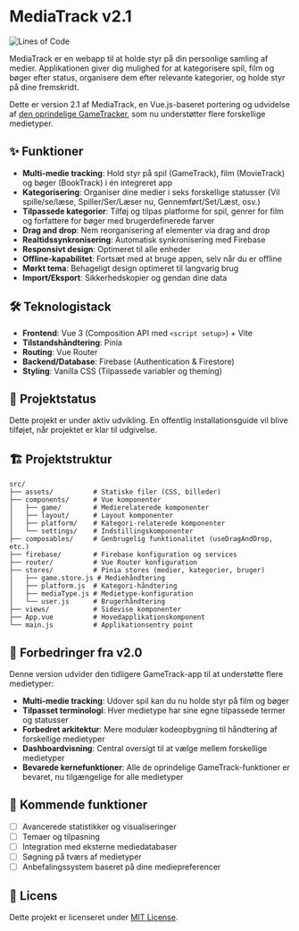 # MediaTrack v2.1

![Lines of Code](https://img.shields.io/badge/lines%20of%20code-3088%20lines-blue)

MediaTrack er en webapp til at holde styr på din personlige samling af medier. Applikationen giver dig mulighed for at kategorisere spil, film og bøger efter status, organisere dem efter relevante kategorier, og holde styr på dine fremskridt.

Dette er version 2.1 af MediaTrack, en Vue.js-baseret portering og udvidelse af [den oprindelige GameTracker](https://github.com/Mikkelka/gametracker-v2), som nu understøtter flere forskellige medietyper.

## ✨ Funktioner

- **Multi-medie tracking**: Hold styr på spil (GameTrack), film (MovieTrack) og bøger (BookTrack) i én integreret app
- **Kategorisering**: Organiser dine medier i seks forskellige statusser (Vil spille/se/læse, Spiller/Ser/Læser nu, Gennemført/Set/Læst, osv.)
- **Tilpassede kategorier**: Tilføj og tilpas platforme for spil, genrer for film og forfattere for bøger med brugerdefinerede farver
- **Drag and drop**: Nem reorganisering af elementer via drag and drop
- **Realtidssynkronisering**: Automatisk synkronisering med Firebase
- **Responsivt design**: Optimeret til alle enheder
- **Offline-kapabilitet**: Fortsæt med at bruge appen, selv når du er offline
- **Mørkt tema**: Behageligt design optimeret til langvarig brug
- **Import/Eksport**: Sikkerhedskopier og gendan dine data

## 🛠️ Teknologistack

- **Frontend**: Vue 3 (Composition API med `<script setup>`) + Vite
- **Tilstandshåndtering**: Pinia
- **Routing**: Vue Router
- **Backend/Database**: Firebase (Authentication & Firestore)
- **Styling**: Vanilla CSS (Tilpassede variabler og theming)

## 🚀 Projektstatus

Dette projekt er under aktiv udvikling. En offentlig installationsguide vil blive tilføjet, når projektet er klar til udgivelse.

## 🏗️ Projektstruktur

```
src/
├── assets/          # Statiske filer (CSS, billeder)
├── components/      # Vue komponenter
│   ├── game/        # Medierelaterede komponenter
│   ├── layout/      # Layout komponenter
│   ├── platform/    # Kategori-relaterede komponenter
│   └── settings/    # Indstillingskomponenter
├── composables/     # Genbrugelig funktionalitet (useDragAndDrop, etc.)
├── firebase/        # Firebase konfiguration og services
├── router/          # Vue Router konfiguration
├── stores/          # Pinia stores (medier, kategorier, bruger)
│   ├── game.store.js # Mediehåndtering
│   ├── platform.js  # Kategori-håndtering 
│   ├── mediaType.js # Medietype-konfiguration
│   └── user.js      # Brugerhåndtering
├── views/           # Sidevise komponenter
├── App.vue          # Hovedapplikationskomponent
└── main.js          # Applikationsentry point
```

## 🔄 Forbedringer fra v2.0

Denne version udvider den tidligere GameTrack-app til at understøtte flere medietyper:

- **Multi-medie tracking**: Udover spil kan du nu holde styr på film og bøger
- **Tilpasset terminologi**: Hver medietype har sine egne tilpassede termer og statusser
- **Forbedret arkitektur**: Mere modulær kodeopbygning til håndtering af forskellige medietyper
- **Dashboardvisning**: Central oversigt til at vælge mellem forskellige medietyper
- **Bevarede kernefunktioner**: Alle de oprindelige GameTrack-funktioner er bevaret, nu tilgængelige for alle medietyper

## 📝 Kommende funktioner

- [ ] Avancerede statistikker og visualiseringer
- [ ] Temaer og tilpasning
- [ ] Integration med eksterne mediedatabaser
- [ ] Søgning på tværs af medietyper
- [ ] Anbefalingssystem baseret på dine mediepreferencer

## 📄 Licens

Dette projekt er licenseret under [MIT License](LICENSE).